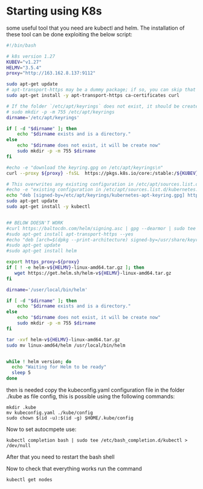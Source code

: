 # Starting using K8s

some useful tool that you need are kubectl and helm. The installation of these tool can be done exploiting the below script:



```bash
#!/bin/bash

# k8s version 1.27
KUBEV="v1.27"
HELMV="3.5.4"
proxy="http://163.162.8.137:9112"

sudo apt-get update
# apt-transport-https may be a dummy package; if so, you can skip that package
sudo apt-get install -y apt-transport-https ca-certificates curl

# If the folder `/etc/apt/keyrings` does not exist, it should be created before the curl command, read the note below.
# sudo mkdir -p -m 755 /etc/apt/keyrings
dirname='/etc/apt/keyrings'

if [ -d "$dirname" ]; then
    echo "$dirname exists and is a directory."
else
    echo "$dirname does not exist, it will be create now"
    sudo mkdir -p -m 755 $dirname
fi

#echo -e "download the keyring.gpg on /etc/apt/keyrings\n"
curl --proxy ${proxy} -fsSL  https://pkgs.k8s.io/core:/stable:/${KUBEV}/deb/Release.key | sudo gpg --dearmor -o /etc/apt/keyrings/kubernetes-apt-keyring.gpg

# This overwrites any existing configuration in /etc/apt/sources.list.d/kubernetes.list
#echo -e "existing configuration in /etc/apt/sources.list.d/kubernetes.list will be overwritten\n"
echo "deb [signed-by=/etc/apt/keyrings/kubernetes-apt-keyring.gpg] https://pkgs.k8s.io/core:/stable:/${KUBEV}/deb/ /"| sudo tee /etc/apt/sources.list.d/kubernetes.list
sudo apt-get update
sudo apt-get install -y kubectl


## BELOW DOESN'T WORK
#curl https://baltocdn.com/helm/signing.asc | gpg --dearmor | sudo tee /usr/share/keyrings/helm.gpg > /dev/null
#sudo apt-get install apt-transport-https --yes
#echo "deb [arch=$(dpkg --print-architecture) signed-by=/usr/share/keyrings/helm.gpg] https://baltocdn.com/helm/stable/debian/ all main" | sudo tee /etc/apt/sources.list.d/helm-stable-debian.list
#sudo apt-get update
#sudo apt-get install helm

export https_proxy=${proxy}
if [ ! -e helm-v${HELMV}-linux-amd64.tar.gz ]; then
   wget https://get.helm.sh/helm-v${HELMV}-linux-amd64.tar.gz
fi

dirname='/user/local/bin/helm'

if [ -d "$dirname" ]; then
    echo "$dirname exists and is a directory."
else
    echo "$dirname does not exist, it will be create now"
    sudo mkdir -p -m 755 $dirname
fi

tar -xvf helm-v${HELMV}-linux-amd64.tar.gz
sudo mv linux-amd64/helm /usr/local/bin/helm


while ! helm version; do
  echo "Waiting for Helm to be ready"
  sleep 5
done
```

then is needed copy the kubeconfig.yaml configuration file in the folder ./kube as file config, this is possible using the following commands:

    mkdir .kube
    mv kubeconfig.yaml ./kube/config
    sudo chown $(id -u):$(id -g) $HOME/.kube/config
    
Now to set autocmpete use:

    kubectl completion bash | sudo tee /etc/bash_completion.d/kubectl > /dev/null
    
After that you need to restart the bash shell

Now to check that everything works run the command

    kubectl get nodes